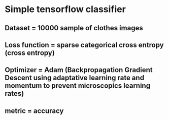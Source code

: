 # Simple tensorflow classifier

## Dataset = 10000 sample of clothes images
## Loss function = sparse categorical cross entropy (cross entropy)
## Optimizer =  Adam (Backpropagation Gradient Descent using adaptative learning rate and momentum to prevent microscopics learning rates)
## metric = accuracy
